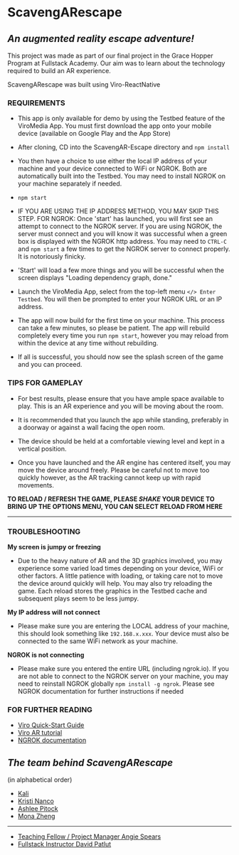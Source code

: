 # ScavengARescape #
## *An augmented reality escape adventure!* ##

This project was made as part of our final project in the Grace Hopper Program at Fullstack Academy. Our aim was to learn about the technology required to build an AR experience.

ScavengARescape was built using Viro-ReactNative

### REQUIREMENTS ###

* This app is only available for demo by using the Testbed feature of the ViroMedia App. You must first download the app onto your mobile device (available on Google Play and the App Store)

- After cloning, CD into the ScavengAR-Escape directory and `npm install`

- You then have a choice to use either the local IP address of your machine and your device connected to WiFi or NGROK. Both are automatically built into the Testbed. You may need to install NGROK on your machine separately if needed.

- `npm start`

-  IF YOU ARE USING THE IP ADDRESS METHOD, YOU MAY SKIP THIS STEP. FOR NGROK: Once 'start' has launched, you will first see an attempt to connect to the NGROK server. If you are using NGROK, the server must connect and you will know it was successful when a green box is displayed with the NGROK http address. You may need to `CTRL-C` and `npm start` a few times to get the NGROK server to connect properly. It is notoriously finicky.


- 'Start' will load a few more things and you will be successful when the screen displays "Loading dependency graph, done."

- Launch the ViroMedia App, select from the top-left menu `</> Enter Testbed`. You will then be prompted to enter your NGROK URL or an IP address.

- The app will now build for the first time on your machine. This process can take a few minutes, so please be patient. The app will rebuild completely every time you run `npm start`, however you may reload from within the device at any time without rebuilding.

- If all is successful, you should now see the splash screen of the game and you can proceed.

### TIPS FOR GAMEPLAY ###

- For best results, please ensure that you have ample space available to play. This is an AR experience and you will be moving about the room.

- It is recommended that you launch the app while standing, preferably in a doorway or against a wall facing the open room.

- The device should be held at a comfortable viewing level and kept in a vertical position.

- Once you have launched and the AR engine has centered itself, you may move the device around freely. Please be careful not to move too quickly however, as the AR tracking cannot keep up with rapid movements.

**TO RELOAD / REFRESH THE GAME, PLEASE *SHAKE* YOUR DEVICE TO BRING UP THE OPTIONS MENU, YOU CAN SELECT RELOAD FROM HERE**

--------------------------------------------------

### TROUBLESHOOTING ###

**My screen is jumpy or freezing**
  - Due to the heavy nature of AR and the 3D graphics involved, you may experience some varied load times depending on your device, WiFi or other factors. A little patience with loading, or taking care not to move the device around quickly will help. You may also try reloading the game. Each reload stores the graphics in the Testbed cache and subsequent plays seem to be less jumpy.

**My IP address will not connect**
  - Please make sure you are entering the LOCAL address of your machine, this should look something like `192.168.x.xxx`. Your device must also be connected to the same WiFi network as your machine.

**NGROK is not connecting**
  - Please make sure you entered the entire URL (including ngrok.io). If you are not able to connect to the NGROK server on your machine, you may need to reinstall NGROK globally `npm install -g ngrok`. Please see NGROK documentation for further instructions if needed

### FOR FURTHER READING ###

- [Viro Quick-Start Guide](https://docs.viromedia.com/docs/quick-start)
- [Viro AR tutorial](https://docs.viromedia.com/docs/tutorial-ar)
- [NGROK documentation](https://ngrok.com/docs)

## *The team behind ScavengARescape* ##

(in alphabetical order)

- [Kali](http://www.github/SlowGen)
- [Kristi Nanco](http://www.github.com/knanco)
- [Ashlee Pitock](http://www.github.com/AshleeKP)
- [Mona Zheng](http://www.github.com/catmemberMona)
-------
- [Teaching Fellow / Project Manager Angie Spears](http://www.github.com/AMSpears)
- [Fullstack Instructor David Patlut](http://www.github.com/dpatlut)

